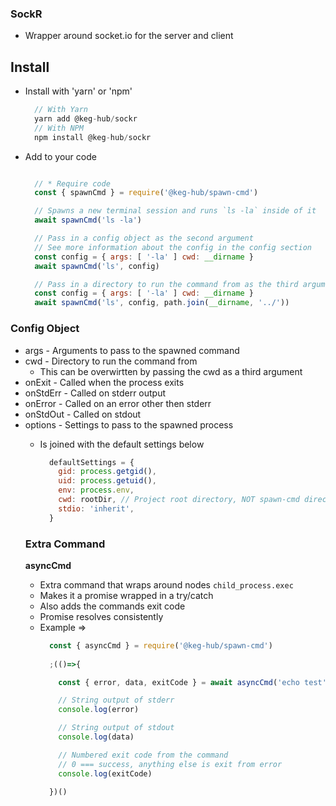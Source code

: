 ### SockR
* Wrapper around socket.io for the server and client



## Install

  * Install with 'yarn' or 'npm'
    ```js
      // With Yarn
      yarn add @keg-hub/sockr
      // With NPM
      npm install @keg-hub/sockr
    ```
  * Add to your code
    ```js

      // * Require code
      const { spawnCmd } = require('@keg-hub/spawn-cmd')

      // Spawns a new terminal session and runs `ls -la` inside of it
      await spawnCmd('ls -la')

      // Pass in a config object as the second argument
      // See more information about the config in the config section
      const config = { args: [ '-la' ] cwd: __dirname }
      await spawnCmd('ls', config)

      // Pass in a directory to run the command from as the third argument
      const config = { args: [ '-la' ] cwd: __dirname }
      await spawnCmd('ls', config, path.join(__dirname, '../'))

    ```

### Config Object
  * args <Array> - Arguments to pass to the spawned command
  * cwd - Directory to run the command from
    * This can be overwirtten by passing the cwd as a third argument
  * onExit <Function> - Called when the process exits
  * onStdErr <Function> - Called on stderr output
  * onError <Function> - Called on an error other then stderr
  * onStdOut <Function> - Called on stdout
  * options <Object> - Settings to pass to the spawned process
    * Is joined with the default settings below
      ```js
        defaultSettings = {
          gid: process.getgid(),
          uid: process.getuid(),
          env: process.env,
          cwd: rootDir, // Project root directory, NOT spawn-cmd directory
          stdio: 'inherit',
        }
      ```

### Extra Command
 **asyncCmd**
  * Extra command that wraps around nodes `child_process.exec`
  * Makes it a promise wrapped in a try/catch
  * Also adds the commands exit code
  * Promise resolves consistently
  * Example => 
      ```js
        const { asyncCmd } = require('@keg-hub/spawn-cmd')
        
        ;(()=>{

          const { error, data, exitCode } = await asyncCmd('echo test')

          // String output of stderr
          console.log(error)

          // String output of stdout
          console.log(data)

          // Numbered exit code from the command
          // 0 === success, anything else is exit from error
          console.log(exitCode)

        })()
        

      ```